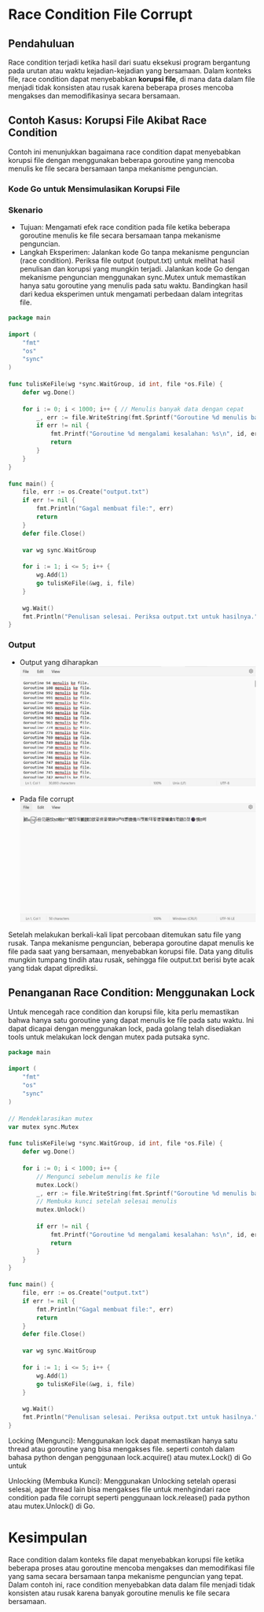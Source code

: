# Race Condition File Corrupt

## Pendahuluan

Race condition terjadi ketika hasil dari suatu eksekusi program bergantung pada urutan atau waktu kejadian-kejadian yang bersamaan. Dalam konteks file, race condition dapat menyebabkan **korupsi file**, di mana data dalam file menjadi tidak konsisten atau rusak karena beberapa proses mencoba mengakses dan memodifikasinya secara bersamaan.

## Contoh Kasus: Korupsi File Akibat Race Condition

Contoh ini menunjukkan bagaimana race condition dapat menyebabkan korupsi file dengan menggunakan beberapa goroutine yang mencoba menulis ke file secara bersamaan tanpa mekanisme penguncian.

### Kode Go untuk Mensimulasikan Korupsi File

### Skenario
* Tujuan: Mengamati efek race condition pada file ketika beberapa goroutine menulis ke file secara bersamaan tanpa mekanisme penguncian.
* Langkah Eksperimen:
Jalankan kode Go tanpa mekanisme penguncian (race condition).
Periksa file output (output.txt) untuk melihat hasil penulisan dan korupsi yang mungkin terjadi.
Jalankan kode Go dengan mekanisme penguncian menggunakan sync.Mutex untuk memastikan hanya satu goroutine yang menulis pada satu waktu.
Bandingkan hasil dari kedua eksperimen untuk mengamati perbedaan dalam integritas file.

```go
package main

import (
	"fmt"
	"os"
	"sync"
)

func tulisKeFile(wg *sync.WaitGroup, id int, file *os.File) {
	defer wg.Done()

	for i := 0; i < 1000; i++ { // Menulis banyak data dengan cepat
		_, err := file.WriteString(fmt.Sprintf("Goroutine %d menulis baris ke-%d\n", id, i))
		if err != nil {
			fmt.Printf("Goroutine %d mengalami kesalahan: %s\n", id, err)
			return
		}
	}
}

func main() {
	file, err := os.Create("output.txt")
	if err != nil {
		fmt.Println("Gagal membuat file:", err)
		return
	}
	defer file.Close()

	var wg sync.WaitGroup

	for i := 1; i <= 5; i++ {
		wg.Add(1)
		go tulisKeFile(&wg, i, file)
	}

	wg.Wait()
	fmt.Println("Penulisan selesai. Periksa output.txt untuk hasilnya.")
}

```

### Output 
* Output yang diharapkan 
![1724957985361](../output/golang_race2_fileCorrupt/image.png)


* Pada file corrupt
![1724958037433](../output/golang_race2_fileCorrupt/outputerr.png)

Setelah melakukan berkali-kali lipat percobaan ditemukan satu file yang rusak. Tanpa mekanisme penguncian, beberapa goroutine dapat menulis ke file pada saat yang bersamaan, menyebabkan korupsi file. Data yang ditulis mungkin tumpang tindih atau rusak, sehingga file output.txt  berisi byte acak yang tidak dapat diprediksi.

## Penanganan Race Condition: Menggunakan Lock
Untuk mencegah race condition dan korupsi file, kita perlu memastikan bahwa hanya satu goroutine yang dapat menulis ke file pada satu waktu. Ini dapat dicapai dengan menggunakan lock, pada golang telah disediakan tools untuk melakukan lock dengan mutex pada putsaka sync.


```go
package main

import (
	"fmt"
	"os"
	"sync"
)

// Mendeklarasikan mutex
var mutex sync.Mutex

func tulisKeFile(wg *sync.WaitGroup, id int, file *os.File) {
	defer wg.Done()

	for i := 0; i < 1000; i++ {
		// Mengunci sebelum menulis ke file
		mutex.Lock()
		_, err := file.WriteString(fmt.Sprintf("Goroutine %d menulis baris ke-%d\n", id, i))
		// Membuka kunci setelah selesai menulis
		mutex.Unlock()

		if err != nil {
			fmt.Printf("Goroutine %d mengalami kesalahan: %s\n", id, err)
			return
		}
	}
}

func main() {
	file, err := os.Create("output.txt")
	if err != nil {
		fmt.Println("Gagal membuat file:", err)
		return
	}
	defer file.Close()

	var wg sync.WaitGroup

	for i := 1; i <= 5; i++ {
		wg.Add(1)
		go tulisKeFile(&wg, i, file)
	}

	wg.Wait()
	fmt.Println("Penulisan selesai. Periksa output.txt untuk hasilnya.")
}
```



Locking (Mengunci): Menggunakan lock dapat memastikan hanya satu thread atau goroutine yang bisa mengakses file. seperti contoh dalam bahasa python dengan penggunaan lock.acquire() atau mutex.Lock() di Go untuk 

Unlocking (Membuka Kunci): Menggunakan Unlocking setelah operasi selesai, agar thread lain bisa mengakses file untuk menhgindari race condition pada file corrupt seperti penggunaan lock.release() pada python atau mutex.Unlock() di Go.

# Kesimpulan

Race condition dalam konteks file dapat menyebabkan korupsi file ketika beberapa proses atau goroutine mencoba mengakses dan memodifikasi file yang sama secara bersamaan tanpa mekanisme penguncian yang tepat. Dalam contoh ini, race condition menyebabkan data dalam file menjadi tidak konsisten atau rusak karena banyak goroutine menulis ke file secara bersamaan.